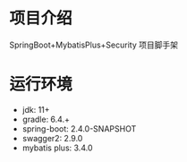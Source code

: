 # 项目介绍
SpringBoot+MybatisPlus+Security 项目脚手架

# 运行环境
* jdk: 11+
* gradle: 6.4.+
* spring-boot: 2.4.0-SNAPSHOT
* swagger2: 2.9.0
* mybatis plus: 3.4.0
